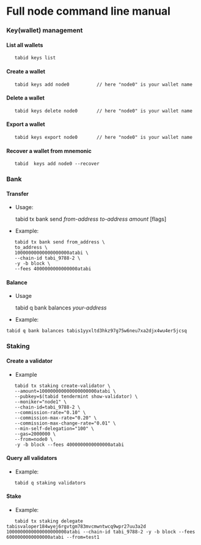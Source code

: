 # Full node command line manual

### Key(wallet) management

#### List all wallets

```shell
   tabid keys list
```

#### Create a wallet

```shell
   tabid keys add node0          // here "node0" is your wallet name
```

#### Delete a wallet

```shell
   tabid keys delete node0       // here "node0" is your wallet name
```

#### Export a wallet

```shell
   tabid keys export node0       // here "node0" is your wallet name
```

#### Recover a wallet from mnemonic

```shell
   tabid  keys add node0 --recover
```

### Bank

#### Transfer

*   Usage:

    tabid tx bank send _from-address_ _to-address_ _amount_ \[flags]
* Example:

```shell
   tabid tx bank send from_address \
   to_address \
   10000000000000000000atabi \
   --chain-id tabi_9788-2 \
   -y -b block \
   --fees 4000000000000000atabi
```

#### Balance

*   Usage

    tabid q bank balances _your-address_
* Example:

```shell
tabid q bank balances tabis1yyxltd3hkz97g75w6neu7xa2djx4wu4er5jcsq
```

### Staking

#### Create a validator

* Example

```shell
   tabid tx staking create-validator \
   --amount=100000000000000000000atabi \
   --pubkey=$(tabid tendermint show-validator) \
   --moniker="node1" \
   --chain-id=tabi_9788-2 \
   --commission-rate="0.10" \
   --commission-max-rate="0.20" \
   --commission-max-change-rate="0.01" \
   --min-self-delegation="100" \
   --gas=2000000 \
   --from=node0 \
   -y -b block --fees 4000000000000000atabi
```

#### Query all validators

* Example:

```shell
   tabid q staking validators
```

#### Stake

* Example:

```shell
   tabid tx staking delegate tabisvaloper184wyej6rgvtgm783mvcmwntwcq9wpr27uu3a2d 1000000000000000000000atabi --chain-id tabi_9788-2 -y -b block --fees 6000000000000000atabi --from=test1
```
